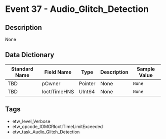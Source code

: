 # Event 37 - Audio_Glitch_Detection

## Description
None

## Data Dictionary
|Standard Name|Field Name|Type|Description|Sample Value|
|---|---|---|---|---|
|TBD|pOwner|Pointer|None|`None`|
|TBD|IoctlTimeHNS|UInt64|None|`None`|

## Tags
* etw_level_Verbose
* etw_opcode_IOMGRIoctlTimeLimitExceeded
* etw_task_Audio_Glitch_Detection